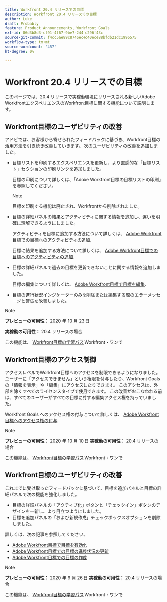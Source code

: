 ```yaml
---
title: Workfront 20.4 リリースでの目標
description: Workfront 20.4 リリースでの目標
author: Luke
draft: Probably
feature: Product Announcements, Workfront Goals
exl-id: 86d3b8d3-cf91-4f67-9be7-244fc296f43c
source-git-commit: f4cc5ae89c8746ec4c40ece88bfdb21dc1996575
workflow-type: tm+mt
source-wordcount: '457'
ht-degree: 0%

---
```


# Workfront 20.4 リリースでの目標

このページでは、20.4 リリースで実稼動環境にリリースされる新しいAdobe WorkfrontエクスペリエンスのWorkfront目標に関する機能について説明します。

## Workfront目標のユーザビリティの改善

アドビでは、お客様から寄せられたフィードバックに基づき、Workfront目標の活用方法を引き続き改善していきます。 次のユーザビリティの改善を追加しました。

* 目標リストを印刷するエクスペリエンスを更新し、より直感的な「目標リスト」セクションの印刷リンクを追加しました。

   目標の印刷について詳しくは、「Adobe Workfront目標の目標リストの印刷」を参照してください。

   >[!NOTE]
   >
   >  目標を印刷する機能は廃止され、Workfrontから削除されました。


* 目標の詳細パネルの結果とアクティビティに関する情報を追加し、違いを明確に理解できるようにしました。

   アクティビティを目標に追加する方法について詳しくは、 [Adobe Workfront目標での目標へのアクティビティの追加](../../../workfront-goals/results-and-activities/add-activities-to-goals.md).

   目標に結果を追加する方法について詳しくは、 [Adobe Workfront目標での目標へのアクティビティの追加](../../../workfront-goals/results-and-activities/add-activities-to-goals.md).

* 目標の詳細パネルで過去の目標を更新できないことに関する情報を追加しました。

   目標の編集について詳しくは、 [Adobe Workfront目標で目標を編集](../../../workfront-goals/goal-management/edit-goals.md).

* 目標の進行状況インジケーターのみを削除または編集する際のエラーメッセージと警告を改善しました。

>[!NOTE]
>
>**プレビューの可用性：** 2020 年 10 月 23 日
>
>**実稼動の可用性：** 20.4 リリースの場合

この機能は、 [Workfront目標の学習パス](https://one.workfront.com/s/getting-started?tabset-9473f=c292c) Workfront・ワンで

## Workfront目標のアクセス制御

アクセスレベルでWorkfront目標へのアクセスを制限できるようになりました。 ユーザーに「アクセスできません」という権限を付与したり、Workfront Goals の「情報を表示」や「編集」にアクセスしたりできます。 このアクセスは、外部を除くすべてのライセンスタイプで使用できます。 この改善がおこなわれる前は、すべてのユーザーがすべての目標に対する編集アクセス権を持っていました。

Workfront Goals へのアクセス権の付与について詳しくは、 [Adobe Workfront目標へのアクセス権の付与](../../../administration-and-setup/add-users/configure-and-grant-access/grant-access-goals.md).

>[!NOTE]
**プレビューの可用性：** 2020 年 10 月 10 日
**実稼動の可用性：** 20.4 リリースの場合

この機能は、 [Workfront目標の学習パス](https://one.workfront.com/s/getting-started?tabset-9473f=c292c) Workfront・ワンで

## Workfront目標のユーザビリティの改善

これまでに受け取ったフィードバックに基づいて、目標を追加パネルと目標の詳細パネルで次の機能を強化しました。

* 目標の詳細パネルの「アクティブ化」ボタンと「チェックイン」ボタンのデザインを一新し、より目立つようにしました。 
* 目標を追加パネルの「および新規作成」チェックボックスオプションを削除しました。

詳しくは、次の記事を参照してください。

* [Adobe Workfront目標で目標を有効化](../../../workfront-goals/goal-management/activate-goals.md)
* [Adobe Workfront目標での目標の進捗状況の更新](../../../workfront-goals/goal-review-and-workfront-goals-sections/check-in-goals.md)
* [Adobe Workfront目標での目標の作成](../../../workfront-goals/goal-management/create-goals.md)

>[!NOTE]
**プレビューの可用性：** 2020 年 9 月 26 日
**実稼動の可用性：** 20.4 リリースの場合

この機能は、 [Workfront目標の学習パス](https://one.workfront.com/s/getting-started?tabset-9473f=c292c) Workfront・ワンで
